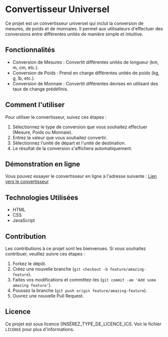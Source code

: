# Convertisseur Universel

Ce projet est un convertisseur universel qui inclut la conversion de mesures, de poids et de monnaies. Il permet aux utilisateurs d'effectuer des conversions entre différentes unités de manière simple et intuitive.

## Fonctionnalités

- Conversion de Mesures : Convertit différentes unités de longueur (km, m, cm, etc.).
- Conversion de Poids : Prend en charge différentes unités de poids (kg, g, lb, etc.).
- Conversion de Monnaie : Convertit différentes devises en utilisant des taux de change prédéfinis.

## Comment l'utiliser

Pour utiliser le convertisseur, suivez ces étapes :

1. Sélectionnez le type de conversion que vous souhaitez effectuer (Mesure, Poids ou Monnaie).
2. Entrez la valeur que vous souhaitez convertir.
3. Sélectionnez l'unité de départ et l'unité de destination.
4. Le résultat de la conversion s'affichera automatiquement.

## Démonstration en ligne

Vous pouvez essayer le convertisseur en ligne à l'adresse suivante : [Lien vers le convertisseur](URL_DU_SITE)

## Technologies Utilisées

- HTML
- CSS
- JavaScript

## Contribution

Les contributions à ce projet sont les bienvenues. Si vous souhaitez contribuer, veuillez suivre ces étapes :

1. Forkez le dépôt.
2. Créez une nouvelle branche (`git checkout -b feature/amazing-feature`).
3. Faites vos modifications et committez-les (`git commit -am 'Add some amazing feature'`).
4. Poussez la branche (`git push origin feature/amazing-feature`).
5. Ouvrez une nouvelle Pull Request.

## Licence

Ce projet est sous licence [INSÉREZ_TYPE_DE_LICENCE_ICI]. Voir le fichier `LICENSE` pour plus d'informations.
